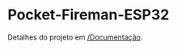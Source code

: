 # Pocket-Fireman-ESP32
Detalhes do projeto em [/Documentação](https://github.com/CristianSena17/Pocket-Fireman-ESP32/tree/main/Documenta%C3%A7%C3%A3o).
